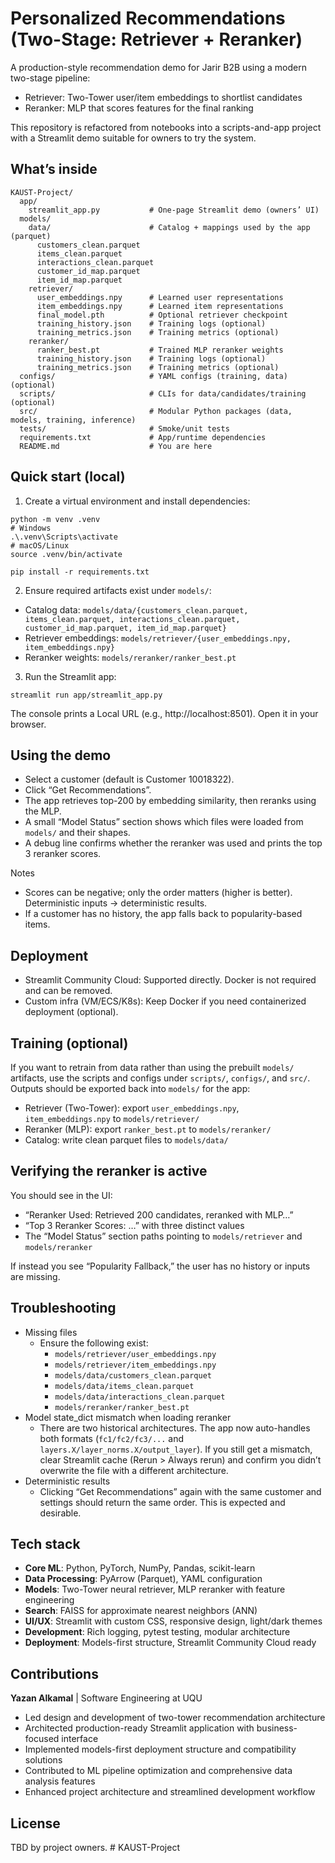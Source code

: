 # Personalized Recommendations (Two-Stage: Retriever + Reranker)

A production-style recommendation demo for Jarir B2B using a modern two-stage pipeline:
- Retriever: Two-Tower user/item embeddings to shortlist candidates
- Reranker: MLP that scores features for the final ranking

This repository is refactored from notebooks into a scripts-and-app project with a Streamlit demo suitable for owners to try the system.

## What’s inside

```
KAUST-Project/
  app/
    streamlit_app.py           # One-page Streamlit demo (owners’ UI)
  models/
    data/                      # Catalog + mappings used by the app (parquet)
      customers_clean.parquet
      items_clean.parquet
      interactions_clean.parquet
      customer_id_map.parquet
      item_id_map.parquet
    retriever/
      user_embeddings.npy      # Learned user representations
      item_embeddings.npy      # Learned item representations
      final_model.pth          # Optional retriever checkpoint
      training_history.json    # Training logs (optional)
      training_metrics.json    # Training metrics (optional)
    reranker/
      ranker_best.pt           # Trained MLP reranker weights
      training_history.json    # Training logs (optional)
      training_metrics.json    # Training metrics (optional)
  configs/                     # YAML configs (training, data) (optional)
  scripts/                     # CLIs for data/candidates/training (optional)
  src/                         # Modular Python packages (data, models, training, inference)
  tests/                       # Smoke/unit tests
  requirements.txt             # App/runtime dependencies
  README.md                    # You are here
```

## Quick start (local)

1) Create a virtual environment and install dependencies:
```
python -m venv .venv
# Windows
.\.venv\Scripts\activate
# macOS/Linux
source .venv/bin/activate

pip install -r requirements.txt
```

2) Ensure required artifacts exist under `models/`:
- Catalog data: `models/data/{customers_clean.parquet, items_clean.parquet, interactions_clean.parquet, customer_id_map.parquet, item_id_map.parquet}`
- Retriever embeddings: `models/retriever/{user_embeddings.npy, item_embeddings.npy}`
- Reranker weights: `models/reranker/ranker_best.pt`

3) Run the Streamlit app:
```
streamlit run app/streamlit_app.py
```
The console prints a Local URL (e.g., http://localhost:8501). Open it in your browser.

## Using the demo
- Select a customer (default is Customer 10018322).
- Click “Get Recommendations”.
- The app retrieves top-200 by embedding similarity, then reranks using the MLP.
- A small “Model Status” section shows which files were loaded from `models/` and their shapes.
- A debug line confirms whether the reranker was used and prints the top 3 reranker scores.

Notes
- Scores can be negative; only the order matters (higher is better). Deterministic inputs → deterministic results.
- If a customer has no history, the app falls back to popularity-based items.

## Deployment
- Streamlit Community Cloud: Supported directly. Docker is not required and can be removed.
- Custom infra (VM/ECS/K8s): Keep Docker if you need containerized deployment (optional).

## Training (optional)
If you want to retrain from data rather than using the prebuilt `models/` artifacts, use the scripts and configs under `scripts/`, `configs/`, and `src/`. Outputs should be exported back into `models/` for the app:
- Retriever (Two-Tower): export `user_embeddings.npy`, `item_embeddings.npy` to `models/retriever/`
- Reranker (MLP): export `ranker_best.pt` to `models/reranker/`
- Catalog: write clean parquet files to `models/data/`

## Verifying the reranker is active
You should see in the UI:
- “Reranker Used: Retrieved 200 candidates, reranked with MLP…”
- “Top 3 Reranker Scores: …” with three distinct values
- The “Model Status” section paths pointing to `models/retriever` and `models/reranker`

If instead you see “Popularity Fallback,” the user has no history or inputs are missing.

## Troubleshooting
- Missing files
  - Ensure the following exist:
    - `models/retriever/user_embeddings.npy`
    - `models/retriever/item_embeddings.npy`
    - `models/data/customers_clean.parquet`
    - `models/data/items_clean.parquet`
    - `models/data/interactions_clean.parquet`
    - `models/reranker/ranker_best.pt`
- Model state_dict mismatch when loading reranker
  - There are two historical architectures. The app now auto-handles both formats (`fc1/fc2/fc3/...` and `layers.X/layer_norms.X/output_layer`). If you still get a mismatch, clear Streamlit cache (Rerun > Always rerun) and confirm you didn’t overwrite the file with a different architecture.
- Deterministic results
  - Clicking “Get Recommendations” again with the same customer and settings should return the same order. This is expected and desirable.

## Tech stack
- **Core ML**: Python, PyTorch, NumPy, Pandas, scikit-learn
- **Data Processing**: PyArrow (Parquet), YAML configuration
- **Models**: Two-Tower neural retriever, MLP reranker with feature engineering
- **Search**: FAISS for approximate nearest neighbors (ANN)
- **UI/UX**: Streamlit with custom CSS, responsive design, light/dark themes
- **Development**: Rich logging, pytest testing, modular architecture
- **Deployment**: Models-first structure, Streamlit Community Cloud ready

## Contributions

**Yazan Alkamal** | Software Engineering at UQU
- Led design and development of two-tower recommendation architecture
- Architected production-ready Streamlit application with business-focused interface
- Implemented models-first deployment structure and compatibility solutions
- Contributed to ML pipeline optimization and comprehensive data analysis features
- Enhanced project architecture and streamlined development workflow

## License
TBD by project owners.
#   K A U S T - P r o j e c t 
 
 
